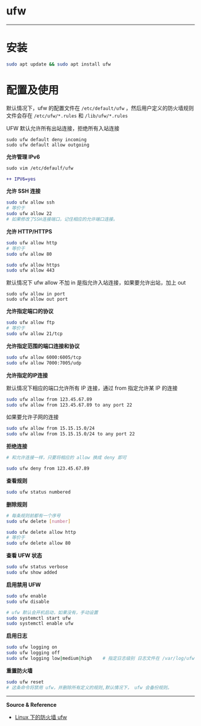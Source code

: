 # ufw

---

# 安装

```bash
sudo apt update && sudo apt install ufw
```

# 配置及使用

默认情况下，ufw 的配置文件在 `/etc/default/ufw` ，然后用户定义的防火墙规则文件会存在 `/etc/ufw/*.rules` 和 `/lib/ufw/*.rules`

UFW 默认允许所有出站连接，拒绝所有入站连接
```
sudo ufw default deny incoming
sudo ufw default allow outgoing
```

**允许管理 IPv6**
```diff
sudo vim /etc/defaulf/ufw

++ IPV6=yes
```

**允许 SSH 连接**
```bash
sudo ufw allow ssh
# 等价于
sudo ufw allow 22
# 如果修改了SSH连接端口，记住相应的允许端口连接。
```

**允许 HTTP/HTTPS**
```bash
sudo ufw allow http
# 等价于
sudo ufw allow 80

sudo ufw allow https
sudo ufw allow 443
```

默认情况下 ufw allow 不加 in 是指允许入站连接，如果要允许出站，加上 out
```
sudo ufw allow in port
sudo ufw allow out port
```

**允许指定端口的协议**
```bash
sudo ufw allow ftp
# 等价于
sudo ufw allow 21/tcp
```

**允许指定范围的端口连接和协议**
```bash
sudo ufw allow 6000:6005/tcp
sudo ufw allow 7000:7005/udp
```

**允许指定的IP连接**

默认情况下相应的端口允许所有 IP 连接，通过 from 指定允许某 IP 的连接
```bash
sudo ufw allow from 123.45.67.89
sudo ufw allow from 123.45.67.89 to any port 22
```

如果要允许子网的连接
```bash
sudo ufw allow from 15.15.15.0/24
sudo ufw allow from 15.15.15.0/24 to any port 22
```

**拒绝连接**
```bash
# 和允许连接一样，只要将相应的 allow 换成 deny 即可

sudo ufw deny from 123.45.67.89
```

**查看规则**
```bash
sudo ufw status numbered
```

**删除规则**
```bash
# 每条规则前都有一个序号
sudo ufw delete [number]

sudo ufw delete allow http
# 等价于
sudo ufw delete allow 80
```

**查看 UFW 状态**
```bash
sudo ufw status verbose
sudo ufw show added
```

**启用禁用 UFW**
```bash
sudo ufw enable
sudo ufw disable

# ufw 默认会开机启动，如果没有，手动设置
sudo systemctl start ufw
sudo systemctl enable ufw
```

**启用日志**
```bash
sudo ufw logging on
sudo ufw logging off
sudo ufw logging low|medium|high    # 指定日志级别 日志文件在 /var/log/ufw.log
```

**重置防火墙**
```bash
sudo ufw reset
# 这条命令将禁用 ufw，并删除所有定义的规则,默认情况下， ufw 会备份规则。
```

---

**Source & Reference**
- [Linux 下的防火墙 ufw](http://einverne.github.io/post/2018/04/ufw.html)
